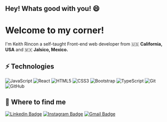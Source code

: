 ## Hey! Whats good with you!	😄

# Welcome to my corner!

I'm Keith Rincon a self-taught Front-end web developer from 🇺🇸 **California, USA** and 🇲🇽 **Jalsico, Mexico.**
## ⚡ Technologies
![JavaScript](https://img.shields.io/badge/-JavaScript-black?style=flat-square&logo=javascript)
![React](https://img.shields.io/badge/-React-black?style=flat-square&logo=react)
![HTML5](https://img.shields.io/badge/-HTML5-E34F26?style=flat-square&logo=html5&logoColor=white)
![CSS3](https://img.shields.io/badge/-CSS3-1572B6?style=flat-square&logo=css3)
![Bootstrap](https://img.shields.io/badge/-Bootstrap-563D7C?style=flat-square&logo=bootstrap)
![TypeScript](https://img.shields.io/badge/-TypeScript-007ACC?style=flat-square&logo=typescript)
![Git](https://img.shields.io/badge/-Git-black?style=flat-square&logo=git)
![GitHub](https://img.shields.io/badge/-GitHub-181717?style=flat-square&logo=github)


## 📍 Where to find me

[![Linkedin Badge](https://img.shields.io/badge/-keithrincon-blue?style=flat-square&logo=Linkedin&logoColor=white&link=https://www.linkedin.com/in/keithrincon/)](https://www.linkedin.com/in/keithrincon/) [![Instagram Badge](https://img.shields.io/badge/-keithrincon-purple?style=flat-square&logo=instagram&logoColor=white&link=https://instagram.com/keithrincon/)](https://instagram.com/keithrincon) [![Gmail Badge](https://img.shields.io/badge/-keithrincont@gmail.com-c14438?style=flat-square&logo=Gmail&logoColor=white&link=mailto:keithrincont@gmail.com)](mailto:keithrincont@gmail.com)



<!--
**keithrincon/keithrincon** is a ✨ _special_ ✨ repository because its `README.md` (this file) appears on your GitHub profile.

Here are some ideas to get you started:

- 🔭 I’m currently working on ...
- 🌱 I’m currently learning ...
- 👯 I’m looking to collaborate on ...
- 🤔 I’m looking for help with ...
- 💬 Ask me about ...
- 📫 How to reach me: ...
- 😄 Pronouns: ...
- ⚡ Fun fact: ...
-->
